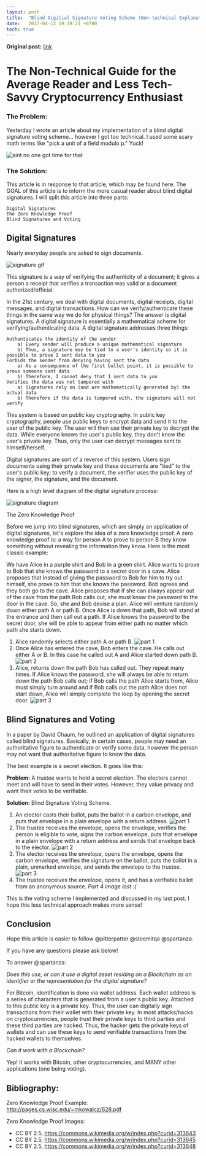 ```yaml
---
layout: post
title:  "Blind Digitial Signature Voting Scheme (Non-technical Explanation)"
date:   2017-04-13 19:19:21 +0700
tech: true
---
```


**Original post:** [link](https://steemit.com/cryptography/@robertdurst10/blind-digital-signatures-v2-0-non-technical)


# The Non-Technical Guide for the Average Reader and Less Tech-Savvy Cryptocurrency Enthusiast

### The Problem:
Yesterday I wrote an article about my implementation of a blind digital signature voting scheme... however I got too technical. I used some scary math terms like "pick a unit of a field modulo p." Yuck!

![aint no one got time for that](https://steemitimages.com/p/9RTqgzgfVW71fTRU48c6M6Rd8ejgArirceC32AzYpkJzRYCFVBqGsBMSAvDT2Rh8rDzVhCqS6H?format=match&mode=fit)

### The Solution:
This article is in response to that article, which may be found here. The GOAL of this article is to inform the more casual reader about blind digital signatures. I will split this article into three parts:

    Digital Signatures
    The Zero Knowledge Proof
    Blind Signatures and Voting

## Digital Signatures

Nearly everyday people are asked to sign documents.

![signature gif](https://steemitimages.com/p/x7L2VSNEiyAB5Ux7nxRBkJQRxwLWUTqtpGJuMZSt3kitoJ5Tm56FrZ7SPCnfF2AfE2WfX3qiEetG6i1?format=match&mode=fit)

This signature is a way of verifying the authenticity of a document; it gives a person a receipt that verifies a transaction was valid or a document authorized/official.

In the 21st century, we deal with digital documents, digital receipts, digital messages, and digital transactions. How can we verify/authenticate these things in the same way we do for physical things? The answer is digital signatures. A digital signature is essentially a mathematical scheme for verifying/authenticating data. A digital signature addresses three things:

    Authenticates the identity of the sender
        a) Every sender will produce a unique mathematical signature
        b) Thus, a signature may be tied to a user's identity so it is possible to prove I sent data to you
    Forbids the sender from denying having sent the data
        a) As a consequence of the first bullet point, it is possible to prove someone sent data
        b) Therefore, I cannot deny that I sent data to you
    Verifies the data was not tampered with
        a) Signatures rely on (and are mathematically generated by) the actual data
        b) Therefore if the data is tampered with, the signature will not verify

This system is based on public key cryptography. In public key cryptography, people use public keys to encrypt data and send it to the user of the public key. The user will then use their private key to decrypt the data. While everyone knows the user's public key, they don't know the user's private key. Thus, only the user can decrypt messages sent to himself/herself.

Digital signatures are sort of a reverse of this system. Users sign documents using their private key and these documents are "tied" to the user's public key; to verify a document, the verifier uses the public key of the signer, the signature, and the document.

Here is a high level diagram of the digital signature process:

![signature diagram](https://steemitimages.com/DQmSCNXq5ET3PmxS7czRgi6Nhm2DqDX2sHY4mQKPreQSUHa/Screen%20Shot%202017-04-26%20at%2010.11.14%20AM.png)

The Zero Knowledge Proof

Before we jump into blind signatures, which are simply an application of digital signatures, let's explore the idea of a zero knowledge proof. A zero knowledge proof is: a way for person A to prove to person B they know something without revealing the information they know. Here is the most classic example:

We have Alice in a purple shirt and Bob in a green shirt. Alice wants to prove to Bob that she knows the password to a secret door in a cave. Alice proposes that instead of giving the password to Bob for him to try out himself, she prove to him that she knows the password. Bob agrees and they both go to the cave. Alice proposes that if she can always appear out of the cave from the path Bob calls out, she must know the password to the door in the cave. So, she and Bob devise a plan. Alice will venture randomly down either path A or path B. Once Alice is down that path, Bob will stand at the entrance and then call out a path. If Alice knows the password to the secret door, she will be able to appear from either path no matter which path she starts down.

1. Alice randomly selects either path A or path B.
![part 1](https://steemitimages.com/p/23KQwnti57su7HZA5xrZrYQY4ZmwmqQtUPDSTh1dFN8Zf9wUbHnoQxPwdXSP96NwWUGgFsq6Y1BRn6HV7PTEr15B2AdCxHt?format=match&mode=fit&width=640)
2. Once Alice has entered the cave, Bob enters the cave. He calls out either A or B. In this case he called out A and Alice started down path B.
![part 2](https://steemitimages.com/p/23KQwnti57su7HZA5xrZrYQY4ZmwmqQtUPDSTh1dFN8Zf9wUbHnoQxPwdXSP96NwWTzwDXC8P1gqjp6tYEwuZbXSsWmrPfk?format=match&mode=fit&width=640)
3. Alice, returns down the path Bob has called out. They repeat many times. If Alice knows the password, she will always be able to return down the path Bob calls out; if Bob calls the path Alice starts from, Alice must simply turn around and if Bob calls out the path Alice does not start down, Alice will simply complete the loop by opening the secret door.
![part 3](https://steemitimages.com/p/23KQwnti57su7HZA5xrZrYQY4ZmwmqQtUPDSTh1dFN8Zf9wUbHnoQxPwdXSP96NwWTTT8f8XEMBAH4nTLWuFZD92u8qg8wx?format=match&mode=fit&width=640)

## Blind Signatures and Voting

In a paper by David Chaum, he outlined an application of digital signatures called blind signatures. Basically, in certain cases, people may need an authoritative figure to authenticate or verify some data, however the person may not want that authoritative figure to know the data.

The best example is a secret election. It goes like this:

**Problem:** A trustee wants to hold a secret election. The electors cannot meet and will have to send in their votes. However, they value privacy and want their votes to be verifiable.

**Solution:** Blind Signature Voting Scheme.

1. An elector casts their ballot, puts the ballot in a carbon envelope, and puts that envelope in a plain envelope with a return address.
![part 1](https://steemitimages.com/DQmdzqH9HrWmTA6YF7j33vCqhz57hz9SwL2PmkHM4rHWvXp/Screen%20Shot%202017-04-26%20at%2010.29.29%20AM.png)
2. The trustee receives the envelope, opens the envelope, verifies the person is eligible to vote, signs the carbon envelope, puts that envelope in a plain envelope with a return address and sends that envelope back to the elector.
![part 2](https://steemitimages.com/p/8DAuGnTQCLpunQuGfHnXTmxWbRQScCVGspXNWFwLnb6mKKuFXo3yDP1gwGJSmykngwZ8ymXeP33Y8xEG1BjY8EieGpWn8ekKyv26UkvaqcxG2TqY86kdvqRq1Dbcv5r16NqfQ8qSh1P4hxcmY71b6NPCkcr72zqAr7SmUZioq66?format=match&mode=fit&width=640)
3. The elector receives the envelope, opens the envelope, opens the carbon envelope, verifies the signature on the ballot, puts the ballot in a plain, unmarked envelope, and sends the envelope to the trustee.
![part 3](https://steemitimages.com/DQmT9cunUQn5iBFf7j52agfSG3G1r9Djw39ZrEzynTRdds3/Screen%20Shot%202017-04-26%20at%2010.29.57%20AM.png)
4. The trustee receives the envelope, opens it, and has a verifiable ballot from an anonymous source.
*Part 4 image lost :(*

This is the voting scheme I implemented and discussed in my last post. I hope this less technical approach makes more sense!

## Conclusion

Hope this article is easier to follow @pitterpatter @steemitqa @spartanza.

If you have any questions please ask below!

To answer @spartanza:

*Does this use, or can it use a digital asset residing on a Blockchain as an identifier or the representation for the digital signature?*

For Bitcoin, identification is done via wallet address. Each wallet address is a series of characters that is generated from a user's public key. Attached to this public key is a private key. Thus, the user can digitally sign transactions from their wallet with their private key. In most attacks/hacks on cryptocurrencies, people trust their private keys to third parties and these third parties are hacked. Thus, the hacker gets the private keys of wallets and can use these keys to send verifiable transactions from the hacked wallets to themselves.

*Can it work with a Blockchain?*

Yep! It works with Bitcoin, other cryptocurrencies, and MANY other applications (one being voting).

## Bibliography:

Zero Knowledge Proof Example:
http://pages.cs.wisc.edu/~mkowalcz/628.pdf

Zero Knowledge Proof Images:
* CC BY 2.5, https://commons.wikimedia.org/w/index.php?curid=313643
* CC BY 2.5, https://commons.wikimedia.org/w/index.php?curid=313645
* CC BY 2.5, https://commons.wikimedia.org/w/index.php?curid=313648